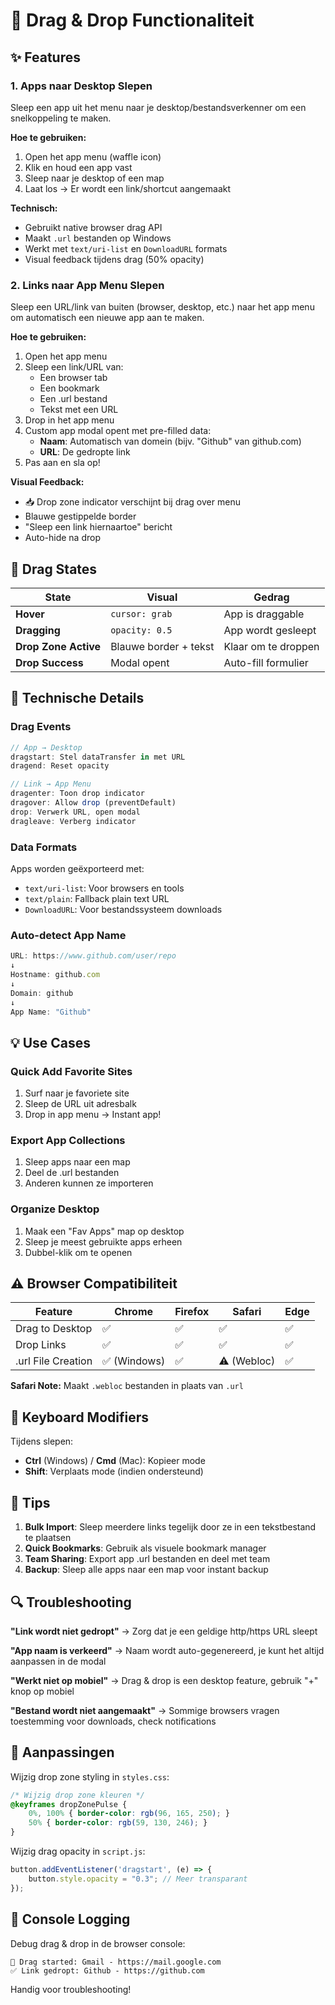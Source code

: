 # 🎯 Drag & Drop Functionaliteit

## ✨ Features

### 1. **Apps naar Desktop Slepen** 
Sleep een app uit het menu naar je desktop/bestandsverkenner om een snelkoppeling te maken.

**Hoe te gebruiken:**
1. Open het app menu (waffle icon)
2. Klik en houd een app vast
3. Sleep naar je desktop of een map
4. Laat los → Er wordt een link/shortcut aangemaakt

**Technisch:**
- Gebruikt native browser drag API
- Maakt `.url` bestanden op Windows
- Werkt met `text/uri-list` en `DownloadURL` formats
- Visual feedback tijdens drag (50% opacity)

### 2. **Links naar App Menu Slepen**
Sleep een URL/link van buiten (browser, desktop, etc.) naar het app menu om automatisch een nieuwe app aan te maken.

**Hoe te gebruiken:**
1. Open het app menu
2. Sleep een link/URL van:
   - Een browser tab
   - Een bookmark
   - Een .url bestand
   - Tekst met een URL
3. Drop in het app menu
4. Custom app modal opent met pre-filled data:
   - **Naam**: Automatisch van domein (bijv. "Github" van github.com)
   - **URL**: De gedropte link
5. Pas aan en sla op!

**Visual Feedback:**
- 📥 Drop zone indicator verschijnt bij drag over menu
- Blauwe gestippelde border
- "Sleep een link hiernaartoe" bericht
- Auto-hide na drop

## 🎨 Drag States

| State | Visual | Gedrag |
|-------|--------|--------|
| **Hover** | `cursor: grab` | App is draggable |
| **Dragging** | `opacity: 0.5` | App wordt gesleept |
| **Drop Zone Active** | Blauwe border + tekst | Klaar om te droppen |
| **Drop Success** | Modal opent | Auto-fill formulier |

## 🔧 Technische Details

### Drag Events
```javascript
// App → Desktop
dragstart: Stel dataTransfer in met URL
dragend: Reset opacity

// Link → App Menu  
dragenter: Toon drop indicator
dragover: Allow drop (preventDefault)
drop: Verwerk URL, open modal
dragleave: Verberg indicator
```

### Data Formats
Apps worden geëxporteerd met:
- `text/uri-list`: Voor browsers en tools
- `text/plain`: Fallback plain text URL
- `DownloadURL`: Voor bestandssysteem downloads

### Auto-detect App Name
```javascript
URL: https://www.github.com/user/repo
↓
Hostname: github.com
↓  
Domain: github
↓
App Name: "Github"
```

## 💡 Use Cases

### Quick Add Favorite Sites
1. Surf naar je favoriete site
2. Sleep de URL uit adresbalk
3. Drop in app menu → Instant app!

### Export App Collections
1. Sleep apps naar een map
2. Deel de .url bestanden
3. Anderen kunnen ze importeren

### Organize Desktop
1. Maak een "Fav Apps" map op desktop
2. Sleep je meest gebruikte apps erheen
3. Dubbel-klik om te openen

## ⚠️ Browser Compatibiliteit

| Feature | Chrome | Firefox | Safari | Edge |
|---------|--------|---------|--------|------|
| Drag to Desktop | ✅ | ✅ | ✅ | ✅ |
| Drop Links | ✅ | ✅ | ✅ | ✅ |
| .url File Creation | ✅ (Windows) | ✅ | ⚠️ (Webloc) | ✅ |

**Safari Note:** Maakt `.webloc` bestanden in plaats van `.url`

## 🚀 Keyboard Modifiers

Tijdens slepen:
- **Ctrl** (Windows) / **Cmd** (Mac): Kopieer mode
- **Shift**: Verplaats mode (indien ondersteund)

## 🎯 Tips

1. **Bulk Import**: Sleep meerdere links tegelijk door ze in een tekstbestand te plaatsen
2. **Quick Bookmarks**: Gebruik als visuele bookmark manager
3. **Team Sharing**: Export app .url bestanden en deel met team
4. **Backup**: Sleep alle apps naar een map voor instant backup

## 🔍 Troubleshooting

**"Link wordt niet gedropt"**
→ Zorg dat je een geldige http/https URL sleept

**"App naam is verkeerd"**
→ Naam wordt auto-gegenereerd, je kunt het altijd aanpassen in de modal

**"Werkt niet op mobiel"**
→ Drag & drop is een desktop feature, gebruik "+" knop op mobiel

**"Bestand wordt niet aangemaakt"**
→ Sommige browsers vragen toestemming voor downloads, check notifications

## 🎨 Aanpassingen

Wijzig drop zone styling in `styles.css`:
```css
/* Wijzig drop zone kleuren */
@keyframes dropZonePulse {
    0%, 100% { border-color: rgb(96, 165, 250); }
    50% { border-color: rgb(59, 130, 246); }
}
```

Wijzig drag opacity in `script.js`:
```javascript
button.addEventListener('dragstart', (e) => {
    button.style.opacity = "0.3"; // Meer transparant
});
```

## 📝 Console Logging

Debug drag & drop in de browser console:
```
🔗 Drag started: Gmail - https://mail.google.com
✅ Link gedropt: Github - https://github.com
```

Handig voor troubleshooting!
